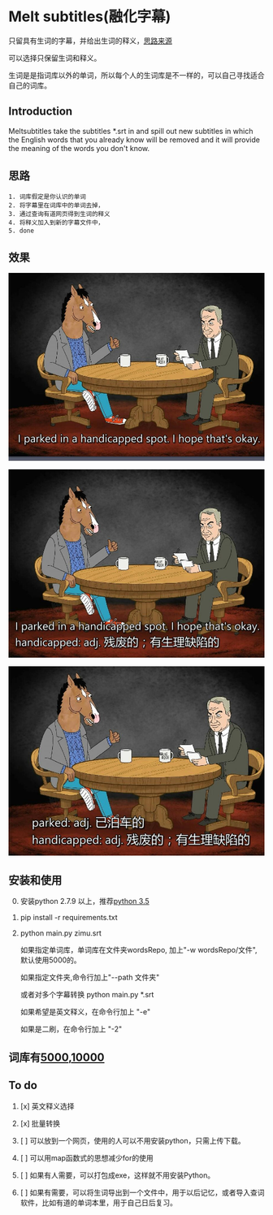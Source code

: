 # Melt subtitles(融化字幕)

只留具有生词的字幕，并给出生词的释义，[思路来源](https://zhuanlan.zhihu.com/p/25854872)

可以选择只保留生词和释义。

生词是是指词库以外的单词，所以每个人的生词库是不一样的，可以自己寻找适合自己的词库。
## Introduction
Meltsubtitles take the subtitles *.srt in and spill out  new subtitles in which the English words that you already know will be removed and it will provide the meaning of the words you don't know.

## 思路
    1. 词库假定是你认识的单词 
    2. 将字幕里在词库中的单词去掉，
    3. 通过查询有道网页得到生词的释义
    4. 将释义加入到新的字幕文件中，
    5. done

## 效果
![原始](img/ori.jpg)
 
![给出生词释义](img/cn.jpg)

![二刷](img/sec.jpg)

## 安装和使用
0. 安装python 2.7.9 以上，推荐[python 3.5](https://www.python.org/downloads/release/python-353)
1. pip install -r requirements.txt 
2. python main.py zimu.srt


    如果指定单词库，单词库在文件夹wordsRepo, 加上"-w wordsRepo/文件", 默认使用5000的。
    
    如果指定文件夹,命令行加上"--path 文件夹"
   
    或者对多个字幕转换 python main.py *.srt 
   
    如果希望是英文释义，在命令行加上 "-e"
    
    如果是二刷，在命令行加上 "-2"

## 词库有[5000](http://www.wordfrequency.info/free.asp),[10000](https://github.com/first20hours/google-10000-english)


## To do 
1. [x] 英文释义选择

2. [x] 批量转换

3. [ ] 可以放到一个网页，使用的人可以不用安装python，只需上传下载。
4. [ ] 可以用map函数式的思想减少for的使用
5. [ ] 如果有人需要，可以打包成exe，这样就不用安装Python。
5. [ ] 如果有需要，可以将生词导出到一个文件中，用于以后记忆，或者导入查词软件，比如有道的单词本里，用于自己日后复习。
